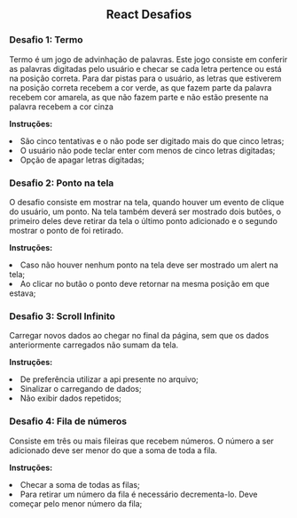 <h2 align="center">React Desafios</h2>


<h3>Desafio 1: Termo</h3>

Termo é um jogo de advinhação de palavras. Este jogo consiste em conferir as palavras digitadas pelo usuário e checar se cada letra pertence ou está na posição correta. Para dar pistas para o usuário, as letras que estiverem na posição correta recebem a cor verde, as que fazem parte da palavra recebem cor amarela, as que não fazem parte e não estão presente na palavra recebem a cor cinza 


<strong>Instruções:</strong>
 <li>São cinco tentativas e o não pode ser digitado mais do que cinco letras;</li>
 <li>O usuário não pode teclar enter com menos de cinco letras digitadas;</li>
 <li>Opção de apagar letras digitadas;</li>


<h3>Desafio 2: Ponto na tela</h3>

O desafio consiste em mostrar na tela, quando houver um evento de clique do usuário, um ponto. Na tela também deverá ser mostrado dois butões, o primeiro deles deve retirar da tela o último ponto adicionado e o segundo mostrar o ponto de foi retirado.

<strong>Instruções:</strong>
 <li>Caso não houver nenhum ponto na tela deve ser mostrado um alert na tela;</li>
 <li>Ao clicar no butão o ponto deve retornar na mesma posição em que estava;</li>


<h3>Desafio 3: Scroll Infinito</h3>

Carregar novos dados ao chegar no final da página, sem que os dados anteriormente carregados não sumam da tela.

<strong>Instruções:</strong>
 <li>De preferência utilizar a api presente no arquivo;</li>
 <li>Sinalizar o carregando de dados;</li>
 <li>Não exibir dados repetidos;</li>
 
 <h3>Desafio 4: Fila de números</h3>

Consiste em três ou mais fileiras que recebem números. O número a ser adicionado deve ser menor do que a soma de toda a fila.

<strong>Instruções:</strong>
 <li>Checar a soma de todas as filas;</li>
 <li>Para retirar um número da fila é necessário decrementa-lo. Deve começar pelo menor número da fila;</li>
